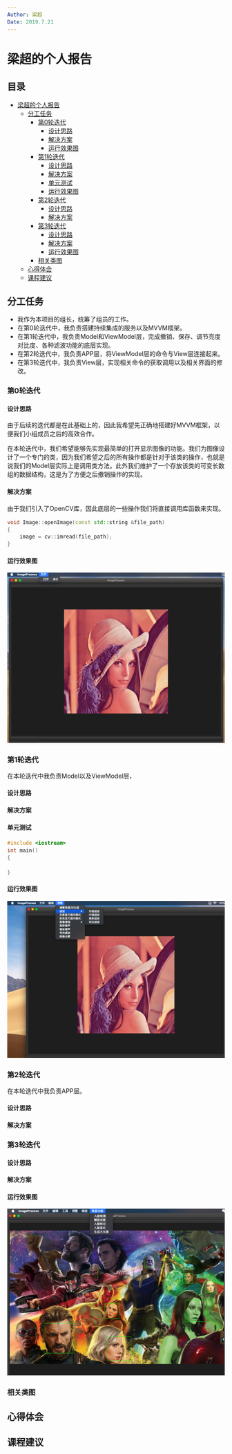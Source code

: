 ```yaml
---
Author: 梁超
Date: 2019.7.21
---
```



# 梁超的个人报告

## 目录
- [梁超的个人报告](#梁超的个人报告)
    - [分工任务](#分工任务)
        - [第0轮迭代](#第0轮迭代)
            - [设计思路](#设计思路)
            - [解决方案](#解决方案)
            - [运行效果图](#运行效果图)
        - [第1轮迭代](#第1轮迭代)
            - [设计思路](#第1轮迭代#设计思路)
            - [解决方案](#解决方案)
            - [单元测试](#单元测试)
            - [运行效果图](#运行效果图)
        - [第2轮迭代](#第2轮迭代)
            - [设计思路](#设计思路)
            - [解决方案](#解决方案)
        - [第3轮迭代](#第3轮迭代)
            - [设计思路](#设计思路)
            - [解决方案](#解决方案)
            - [运行效果图](#运行效果图)
        - [相关类图](#相关类图)
    - [心得体会](#心得体会)
    - [课程建议](#课程建议)

## 分工任务

- 我作为本项目的组长，统筹了组员的工作。
- 在第0轮迭代中，我负责搭建持续集成的服务以及MVVM框架。
- 在第1轮迭代中，我负责Model和ViewModel层，完成撤销、保存、调节亮度对比度、各种滤波功能的底层实现。
- 在第2轮迭代中，我负责APP层，将ViewModel层的命令与View层连接起来。
- 在第3轮迭代中，我负责View层，实现相关命令的获取调用以及相关界面的修改。

### 第0轮迭代

#### 设计思路

由于后续的迭代都是在此基础上的，因此我希望先正确地搭建好MVVM框架，以便我们小组成员之后的高效合作。

在本轮迭代中，我们希望能够先实现最简单的打开显示图像的功能。我们为图像设计了一个专门的类，因为我们希望之后的所有操作都是针对于该类的操作，也就是说我们的Model层实际上是调用类方法。此外我们维护了一个存放该类的可变长数组的数据结构，这是为了方便之后撤销操作的实现。

#### 解决方案

由于我们引入了OpenCV库，因此底层的一些操作我们将直接调用库函数来实现。

```c++
void Image::openImage(const std::string &file_path)
{
    image = cv::imread(file_path);
}
```

#### 运行效果图

![第0轮迭代](../image/7.png)

### 第1轮迭代

在本轮迭代中我负责Model以及ViewModel层，

#### 设计思路

#### 解决方案

#### 单元测试

```c++
#include <iostream>
int main()
{
  
}
```

#### 运行效果图

![第1轮迭代](../image/10.png)

### 第2轮迭代

在本轮迭代中我负责APP层。

#### 设计思路

#### 解决方案

### 第3轮迭代

#### 设计思路

#### 解决方案

#### 运行效果图

![第三轮迭代](../image/38.png)

### 相关类图

## 心得体会

## 课程建议
```

```